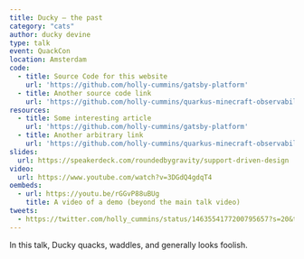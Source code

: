 ```yaml
---
title: Ducky – the past
category: "cats"
author: ducky devine
type: talk
event: QuackCon
location: Amsterdam
code:
  - title: Source Code for this website
    url: 'https://github.com/holly-cummins/gatsby-platform'
  - title: Another source code link
    url: 'https://github.com/holly-cummins/quarkus-minecraft-observability-extension'
resources:
  - title: Some interesting article
    url: 'https://github.com/holly-cummins/gatsby-platform'
  - title: Another arbitrary link
    url: 'https://github.com/holly-cummins/quarkus-minecraft-observability-extension'
slides:
  url: https://speakerdeck.com/roundedbygravity/support-driven-design
video:
  url: https://www.youtube.com/watch?v=3DGdQ4gdqT4
oembeds:
  - url: https://youtu.be/rGGvP88uBUg
    title: A video of a demo (beyond the main talk video)
tweets:
  - https://twitter.com/holly_cummins/status/1463554177200795657?s=20&t=e7RitQgCxLVuM-q0EzjoiQ
---
```


In this talk, Ducky quacks, waddles, and generally looks foolish.
